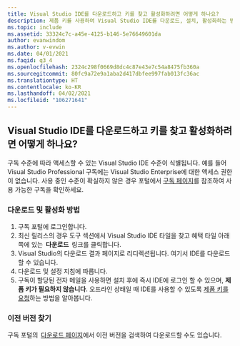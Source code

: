 ```yaml
---
title: Visual Studio IDE를 다운로드하고 키를 찾고 활성화하려면 어떻게 하나요?
description: 제품 키를 사용하여 Visual Studio IDE를 다운로드, 설치, 활성화하는 방법 알아보기
ms.topic: include
ms.assetid: 33324c7c-a45e-4125-b146-5e76649601da
author: evanwindom
ms.author: v-evwin
ms.date: 04/01/2021
ms.faqid: q3_4
ms.openlocfilehash: 2324c298f0669d8dc4c87e43e7c54a8475fb360a
ms.sourcegitcommit: 80fc9a72e9a1aba2d417dbfee997fab013fc36ac
ms.translationtype: HT
ms.contentlocale: ko-KR
ms.lasthandoff: 04/02/2021
ms.locfileid: "106271641"
---
```

## <a name="how-do-i-download-find-a-key-and-activate-the-visual-studio-ide"></a>Visual Studio IDE를 다운로드하고 키를 찾고 활성화하려면 어떻게 하나요?
구독 수준에 따라 액세스할 수 있는 Visual Studio IDE 수준이 식별됩니다. 예를 들어 Visual Studio Professional 구독에는 Visual Studio Enterprise에 대한 액세스 권한이 없습니다. 사용 중인 수준이 확실하지 않은 경우 포털에서 [구독 페이지](https://my.visualstudio.com/subscriptions)를 참조하여 사용 가능한 구독을 확인하세요. 

### <a name="how-to-download-and-activate"></a>다운로드 및 활성화 방법 
1. 구독 포털에 로그인합니다.  
0. 최신 릴리스의 경우 도구 섹션에서 Visual Studio IDE 타일을 찾고 혜택 타일 아래쪽에 있는  **다운로드**  링크를 클릭합니다.  
0. Visual Studio의 다운로드 결과 페이지로 리디렉션됩니다. 여기서 IDE를 다운로드할 수 있습니다.  
0. 다운로드 및 설정 지침에 따릅니다. 
0. 구독이 할당된 전자 메일을 사용하면 설치 후에 즉시 IDE에 로그인 할 수 있으며, **제품 키가 필요하지 않습니다**. 오프라인 상태일 때 IDE를 사용할 수 있도록 [제품 키를 요청](https://docs.microsoft.com/visualstudio/subscriptions/find-keys)하는 방법을 알아봅니다.

### <a name="find-an-older-version"></a>이전 버전 찾기 
구독 포털의  [다운로드 페이지](https://my.visualstudio.com/Downloads?q=visual%20studio&pgroup=)에서 이전 버전을 검색하여 다운로드할 수도 있습니다.
